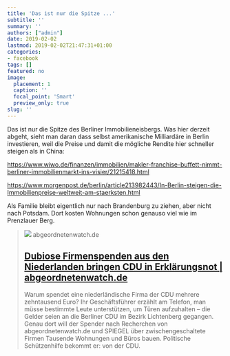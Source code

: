 ```yaml
---
title: 'Das ist nur die Spitze ...'
subtitle: ''
summary: ''
authors: ["admin"]
date: 2019-02-02
lastmod: 2019-02-02T21:47:31+01:00
categories:
- facebook
tags: []
featured: no
image:
  placement: 1
  caption: ''
  focal_point: 'Smart'
  preview_only: true
slug: ''
---
```

Das ist nur die Spitze des Berliner Immobilieneisbergs. Was hier derzeit abgeht, sieht man daran dass selbst amerikanische Milliardäre in Berlin investieren, weil die Preise und damit die mögliche Rendite hier schneller steigen als in China:

https://www.wiwo.de/finanzen/immobilien/makler-franchise-buffett-nimmt-berliner-immobilienmarkt-ins-visier/21215418.html

https://www.morgenpost.de/berlin/article213982443/In-Berlin-steigen-die-Immobilienpreise-weltweit-am-staerksten.html

Als Familie bleibt eigentlich nur nach Brandenburg zu ziehen, aber nicht nach Potsdam. Dort kosten Wohnungen schon genauso viel wie im Prenzlauer Berg.
> [![](https://www.abgeordnetenwatch.de/sites/default/files/styles/opengraph_image/public/media/images/various/berlin-baustelle.jpg?itok=v9p7sQNV)](https://www.abgeordnetenwatch.de/blog/2019-01-26/cdu-parteispenden-niederlande)
> abgeordnetenwatch.de
> ## [Dubiose Firmenspenden aus den Niederlanden bringen CDU in Erklärungsnot | abgeordnetenwatch.de](https://www.abgeordnetenwatch.de/blog/2019-01-26/cdu-parteispenden-niederlande)
>
>Warum spendet eine niederländische Firma der CDU mehrere zehntausend Euro? Ihr Geschäftsführer erzählt am Telefon, man müsse bestimmte Leute unterstützen, um Türen aufzuhalten – die Gelder seien an die Berliner CDU im Bezirk Lichtenberg gegangen. Genau dort will der Spender nach Recherchen von abgeordnetenwatch.de und SPIEGEL über zwischengeschaltete Firmen Tausende Wohnungen und Büros bauen. Politische Schützenhilfe bekommt er: von der CDU.

